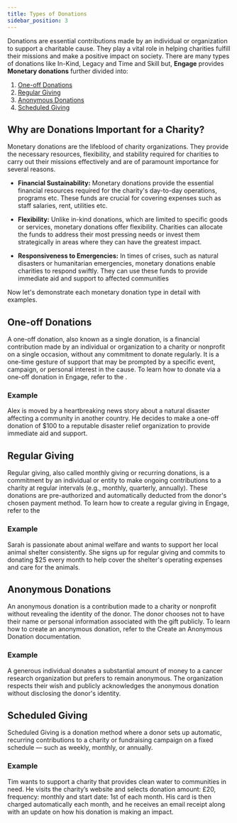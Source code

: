 ```yaml
---
title: Types of Donations
sidebar_position: 3
---
```


Donations are essential contributions made by an individual or organization to support a charitable cause. They play a vital role in helping charities fulfill their missions and make a positive impact on society. There are many types of donations like In-Kind, Legacy and Time and Skill but, **Engage** provides **Monetary donations** further divided into:

1. [One-off Donations](#one-off-donations)
2. [Regular Giving](#regular-giving-donations)
3. [Anonymous Donations](#anonymous-donations)
4. [Scheduled Giving](#scheduled-giving)

## Why are Donations Important for a Charity?

Monetary donations are the lifeblood of charity organizations. They provide the necessary resources, flexibility, and stability required for charities to carry out their missions effectively and are of paramount importance for several reasons.

- **Financial Sustainability:** Monetary donations provide the essential financial resources required for the charity's day-to-day operations, programs etc. These funds are crucial for covering expenses such as staff salaries, rent, utilities etc.

- **Flexibility:** Unlike in-kind donations, which are limited to specific goods or services, monetary donations offer flexibility. Charities can allocate the funds to address their most pressing needs or invest them strategically in areas where they can have the greatest impact.

- **Responsiveness to Emergencies:** In times of crises, such as natural disasters or humanitarian emergencies, monetary donations enable charities to respond swiftly. They can use these funds to provide immediate aid and support to affected communities

Now let's demonstrate each monetary donation type in detail with examples.

## One-off Donations

A one-off donation, also known as a single donation, is a financial contribution made by an individual or organization to a charity or nonprofit on a single occasion, without any commitment to donate regularly. It is a one-time gesture of support that may be prompted by a specific event, campaign, or personal interest in the cause. To learn how to donate via a one-off donation in Engage, refer to the <K2Link route="docs/engage/donations/creating-donations/creating-one-off-donations/" text="Create a Single Donation documentation" isInternal/>.

### Example

Alex is moved by a heartbreaking news story about a natural disaster affecting a community in another country. He decides to make a one-off donation of $100 to a reputable disaster relief organization to provide immediate aid and support.

## Regular Giving

Regular giving, also called monthly giving or recurring donations, is a commitment by an individual or entity to make ongoing contributions to a charity at regular intervals (e.g., monthly, quarterly, annually). These donations are pre-authorized and automatically deducted from the donor's chosen payment method. To learn how to create a regular giving in Engage, refer to the <K2Link route="docs/engage/donations/creating-donations/creating-regular-giving-donations/" text="Create a Regular Giving documentation" isInternal/>

### Example

Sarah is passionate about animal welfare and wants to support her local animal shelter consistently. She signs up for regular giving and commits to donating $25 every month to help cover the shelter's operating expenses and care for the animals.

## Anonymous Donations

An anonymous donation is a contribution made to a charity or nonprofit without revealing the identity of the donor. The donor chooses not to have their name or personal information associated with the gift publicly. To learn how to create an anonymous donation, refer to the Create an Anonymous Donation documentation.

### Example

A generous individual donates a substantial amount of money to a cancer research organization but prefers to remain anonymous. The organization respects their wish and publicly acknowledges the anonymous donation without disclosing the donor's identity.

## Scheduled Giving

Scheduled Giving is a donation method where a donor sets up automatic, recurring contributions to a charity or fundraising campaign on a fixed schedule — such as weekly, monthly, or annually.

### Example

Tim wants to support a charity that provides clean water to communities in need. He visits the charity’s website and selects donation amount: £20, frequency: monthly and start date: 1st of each month. His card is then charged automatically each month, and he receives an email receipt along with an update on how his donation is making an impact.